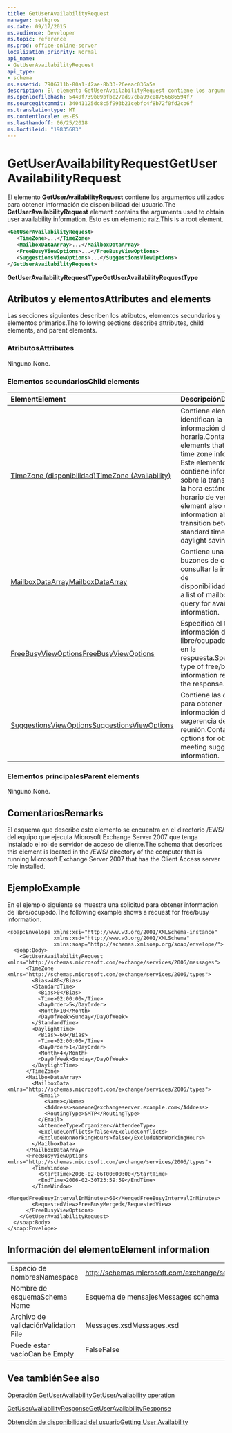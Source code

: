 ```yaml
---
title: GetUserAvailabilityRequest
manager: sethgros
ms.date: 09/17/2015
ms.audience: Developer
ms.topic: reference
ms.prod: office-online-server
localization_priority: Normal
api_name:
- GetUserAvailabilityRequest
api_type:
- schema
ms.assetid: 7906711b-80a1-42ae-8b33-26eeac036a5a
description: El elemento GetUserAvailabilityRequest contiene los argumentos utilizados para obtener información de disponibilidad del usuario. Esto es un elemento raíz.
ms.openlocfilehash: 5440f739b09bfbe27ad97cba99c08756686594f7
ms.sourcegitcommit: 34041125dc8c5f993b21cebfc4f8b72f0fd2cb6f
ms.translationtype: MT
ms.contentlocale: es-ES
ms.lasthandoff: 06/25/2018
ms.locfileid: "19835683"
---
```

# <a name="getuseravailabilityrequest"></a><span data-ttu-id="66a79-104">GetUserAvailabilityRequest</span><span class="sxs-lookup"><span data-stu-id="66a79-104">GetUserAvailabilityRequest</span></span>

<span data-ttu-id="66a79-105">El elemento **GetUserAvailabilityRequest** contiene los argumentos utilizados para obtener información de disponibilidad del usuario.</span><span class="sxs-lookup"><span data-stu-id="66a79-105">The **GetUserAvailabilityRequest** element contains the arguments used to obtain user availability information.</span></span> <span data-ttu-id="66a79-106">Esto es un elemento raíz.</span><span class="sxs-lookup"><span data-stu-id="66a79-106">This is a root element.</span></span> 
  
```xml
<GetUserAvailabilityRequest>
   <TimeZone>...</TimeZone>
   <MailboxDataArray>...</MailboxDataArray>
   <FreeBusyViewOptions>...</FreeBusyViewOptions>
   <SuggestionsViewOptions>...</SuggestionsViewOptions>
</GetUserAvailabilityRequest>
```

 <span data-ttu-id="66a79-107">**GetUserAvailabilityRequestType**</span><span class="sxs-lookup"><span data-stu-id="66a79-107">**GetUserAvailabilityRequestType**</span></span>
## <a name="attributes-and-elements"></a><span data-ttu-id="66a79-108">Atributos y elementos</span><span class="sxs-lookup"><span data-stu-id="66a79-108">Attributes and elements</span></span>

<span data-ttu-id="66a79-109">Las secciones siguientes describen los atributos, elementos secundarios y elementos primarios.</span><span class="sxs-lookup"><span data-stu-id="66a79-109">The following sections describe attributes, child elements, and parent elements.</span></span>
  
### <a name="attributes"></a><span data-ttu-id="66a79-110">Atributos</span><span class="sxs-lookup"><span data-stu-id="66a79-110">Attributes</span></span>

<span data-ttu-id="66a79-111">Ninguno.</span><span class="sxs-lookup"><span data-stu-id="66a79-111">None.</span></span>
  
### <a name="child-elements"></a><span data-ttu-id="66a79-112">Elementos secundarios</span><span class="sxs-lookup"><span data-stu-id="66a79-112">Child elements</span></span>

|<span data-ttu-id="66a79-113">**Element**</span><span class="sxs-lookup"><span data-stu-id="66a79-113">**Element**</span></span>|<span data-ttu-id="66a79-114">**Descripción**</span><span class="sxs-lookup"><span data-stu-id="66a79-114">**Description**</span></span>|
|:-----|:-----|
|[<span data-ttu-id="66a79-115">TimeZone (disponibilidad)</span><span class="sxs-lookup"><span data-stu-id="66a79-115">TimeZone (Availability)</span></span>](timezone-availability.md) <br/> |<span data-ttu-id="66a79-116">Contiene elementos que identifican la información de zona horaria.</span><span class="sxs-lookup"><span data-stu-id="66a79-116">Contains elements that identify time zone information.</span></span> <span data-ttu-id="66a79-117">Este elemento también contiene información sobre la transición entre la hora estándar y el horario de verano.</span><span class="sxs-lookup"><span data-stu-id="66a79-117">This element also contains information about the transition between standard time and daylight saving time.</span></span>  <br/> |
|[<span data-ttu-id="66a79-118">MailboxDataArray</span><span class="sxs-lookup"><span data-stu-id="66a79-118">MailboxDataArray</span></span>](mailboxdataarray.md) <br/> |<span data-ttu-id="66a79-119">Contiene una lista de buzones de correo para consultar la información de disponibilidad.</span><span class="sxs-lookup"><span data-stu-id="66a79-119">Contains a list of mailboxes to query for availability information.</span></span>  <br/> |
|[<span data-ttu-id="66a79-120">FreeBusyViewOptions</span><span class="sxs-lookup"><span data-stu-id="66a79-120">FreeBusyViewOptions</span></span>](freebusyviewoptions.md) <br/> |<span data-ttu-id="66a79-121">Especifica el tipo de información de libre/ocupado devuelto en la respuesta.</span><span class="sxs-lookup"><span data-stu-id="66a79-121">Specifies the type of free/busy information returned in the response.</span></span>  <br/> |
|[<span data-ttu-id="66a79-122">SuggestionsViewOptions</span><span class="sxs-lookup"><span data-stu-id="66a79-122">SuggestionsViewOptions</span></span>](suggestionsviewoptions.md) <br/> |<span data-ttu-id="66a79-123">Contiene las opciones para obtener información de la sugerencia de reunión.</span><span class="sxs-lookup"><span data-stu-id="66a79-123">Contains the options for obtaining meeting suggestion information.</span></span>  <br/> |
   
### <a name="parent-elements"></a><span data-ttu-id="66a79-124">Elementos principales</span><span class="sxs-lookup"><span data-stu-id="66a79-124">Parent elements</span></span>

<span data-ttu-id="66a79-125">Ninguno.</span><span class="sxs-lookup"><span data-stu-id="66a79-125">None.</span></span>
  
## <a name="remarks"></a><span data-ttu-id="66a79-126">Comentarios</span><span class="sxs-lookup"><span data-stu-id="66a79-126">Remarks</span></span>

<span data-ttu-id="66a79-127">El esquema que describe este elemento se encuentra en el directorio /EWS/ del equipo que ejecuta Microsoft Exchange Server 2007 que tenga instalado el rol de servidor de acceso de cliente.</span><span class="sxs-lookup"><span data-stu-id="66a79-127">The schema that describes this element is located in the /EWS/ directory of the computer that is running Microsoft Exchange Server 2007 that has the Client Access server role installed.</span></span>
  
## <a name="example"></a><span data-ttu-id="66a79-128">Ejemplo</span><span class="sxs-lookup"><span data-stu-id="66a79-128">Example</span></span>

<span data-ttu-id="66a79-129">En el ejemplo siguiente se muestra una solicitud para obtener información de libre/ocupado.</span><span class="sxs-lookup"><span data-stu-id="66a79-129">The following example shows a request for free/busy information.</span></span>
  
```
<soap:Envelope xmlns:xsi="http://www.w3.org/2001/XMLSchema-instance" 
               xmlns:xsd="http://www.w3.org/2001/XMLSchema" 
               xmlns:soap="http://schemas.xmlsoap.org/soap/envelope/">
  <soap:Body>
    <GetUserAvailabilityRequest xmlns="http://schemas.microsoft.com/exchange/services/2006/messages">
      <TimeZone xmlns="http://schemas.microsoft.com/exchange/services/2006/types">
        <Bias>480</Bias>
        <StandardTime>
          <Bias>0</Bias>
          <Time>02:00:00</Time>
          <DayOrder>5</DayOrder>
          <Month>10</Month>
          <DayOfWeek>Sunday</DayOfWeek>
        </StandardTime>
        <DaylightTime>
          <Bias>-60</Bias>
          <Time>02:00:00</Time>
          <DayOrder>1</DayOrder>
          <Month>4</Month>
          <DayOfWeek>Sunday</DayOfWeek>
        </DaylightTime>
      </TimeZone>
      <MailboxDataArray>
        <MailboxData xmlns="http://schemas.microsoft.com/exchange/services/2006/types">
          <Email>
            <Name></Name>
            <Address>someone@exchangeserver.example.com</Address>
            <RoutingType>SMTP</RoutingType>
          </Email>
          <AttendeeType>Organizer</AttendeeType>
          <ExcludeConflicts>false</ExcludeConflicts>
          <ExcludeNonWorkingHours>false</ExcludeNonWorkingHours>
        </MailboxData>
      </MailboxDataArray>
      <FreeBusyViewOptions xmlns="http://schemas.microsoft.com/exchange/services/2006/types">
        <TimeWindow>
          <StartTime>2006-02-06T00:00:00</StartTime>
          <EndTime>2006-02-30T23:59:59</EndTime>
        </TimeWindow>
        <MergedFreeBusyIntervalInMinutes>60</MergedFreeBusyIntervalInMinutes>
        <RequestedView>FreeBusyMerged</RequestedView>
      </FreeBusyViewOptions>
    </GetUserAvailabilityRequest>
  </soap:Body>
</soap:Envelope>
```

## <a name="element-information"></a><span data-ttu-id="66a79-130">Información del elemento</span><span class="sxs-lookup"><span data-stu-id="66a79-130">Element information</span></span>

|||
|:-----|:-----|
|<span data-ttu-id="66a79-131">Espacio de nombres</span><span class="sxs-lookup"><span data-stu-id="66a79-131">Namespace</span></span>  <br/> |http://schemas.microsoft.com/exchange/services/2006/messages  <br/> |
|<span data-ttu-id="66a79-132">Nombre de esquema</span><span class="sxs-lookup"><span data-stu-id="66a79-132">Schema Name</span></span>  <br/> |<span data-ttu-id="66a79-133">Esquema de mensajes</span><span class="sxs-lookup"><span data-stu-id="66a79-133">Messages schema</span></span>  <br/> |
|<span data-ttu-id="66a79-134">Archivo de validación</span><span class="sxs-lookup"><span data-stu-id="66a79-134">Validation File</span></span>  <br/> |<span data-ttu-id="66a79-135">Messages.xsd</span><span class="sxs-lookup"><span data-stu-id="66a79-135">Messages.xsd</span></span>  <br/> |
|<span data-ttu-id="66a79-136">Puede estar vacío</span><span class="sxs-lookup"><span data-stu-id="66a79-136">Can be Empty</span></span>  <br/> |<span data-ttu-id="66a79-137">False</span><span class="sxs-lookup"><span data-stu-id="66a79-137">False</span></span>  <br/> |
   
## <a name="see-also"></a><span data-ttu-id="66a79-138">Vea también</span><span class="sxs-lookup"><span data-stu-id="66a79-138">See also</span></span>



[<span data-ttu-id="66a79-139">Operación GetUserAvailability</span><span class="sxs-lookup"><span data-stu-id="66a79-139">GetUserAvailability operation</span></span>](getuseravailability-operation.md)
  
[<span data-ttu-id="66a79-140">GetUserAvailabilityResponse</span><span class="sxs-lookup"><span data-stu-id="66a79-140">GetUserAvailabilityResponse</span></span>](getuseravailabilityresponse.md)


[<span data-ttu-id="66a79-141">Obtención de disponibilidad del usuario</span><span class="sxs-lookup"><span data-stu-id="66a79-141">Getting User Availability</span></span>](http://msdn.microsoft.com/library/d4133fcb-9b0f-4e6b-aadf-a389da83516a%28Office.15%29.aspx)

